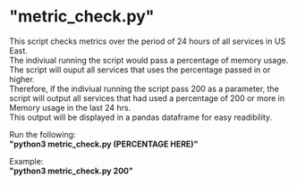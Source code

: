 # "metric_check.py"  
This script checks metrics over the period of 24 hours of all services in US East.  
The indiviual running the script would pass a percentage of memory usage.   
The script will ouput all services that uses the percentage passed in or higher.  
Therefore, if the indiviual running the script pass 200 as a parameter, the script will output all services that had used a percentage of 200 or more in Memory usage in the last 24 hrs.   
This output will be displayed in a pandas dataframe for easy readibility.


Run the following:  
**"python3 metric_check.py (PERCENTAGE HERE)"**  

Example:  
**"python3 metric_check.py 200"**

